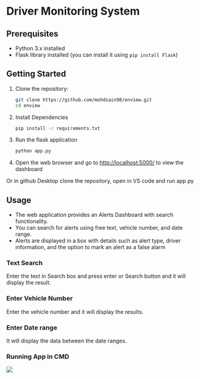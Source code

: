 # Driver Monitoring System
## Prerequisites

- Python 3.x installed
- Flask library installed (you can install it using `pip install Flask`)

## Getting Started

1. Clone the repository:

   ```bash
   git clone https://github.com/mohdzain98/enview.git
   cd enview
2. Install Dependencies
   ```bash
   pip install -r requirements.txt
3. Run the flask application
   ```bash
   python app.py
4. Open the web browser and go to <a href="http://127.0.0.1:5000/" target="_BLANK">http://localhost:5000/</a> to view the dashboard
   
Or in github Desktop clone the repository, open in VS code and run app.py
   
## Usage
<div>
  <ul>
  <li>The web application provides an Alerts Dashboard with search functionality.</li>
  <li>You can search for alerts using free text, vehicle number, and date range.</li>
  <li>Alerts are displayed in a box with details such as alert type, driver information, and the option to mark an alert as a false alarm</li>
</ul>
</div>

### Text Search <br>
Enter the text in Search box and press enter or Search button and it will display the result. <br>
### Enter Vehicle Number <br>
Enter the vehicle number and it will display the results.<br>
### Enter Date range <br>
It will display the data between the date ranges.
<br>
### Running App in CMD
<img src="RunningApp_in_CMD.jpg">
